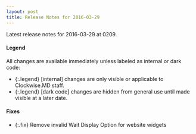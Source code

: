 ```yaml
---
layout: post
title: Release Notes for 2016-03-29
---
```


Latest release notes for 2016-03-29 at 0209.

<div class='legend' markdown='1'>

#### Legend

All changes are available immediately unless labeled as internal or dark code:

- {:.legend} [internal] changes are only visible or applicable to Clockwise.MD staff.
- {:.legend} [dark code] changes are hidden from general use until made visible at a later date.

</div>


<div class='fixes' markdown='1'>

#### Fixes

- {:.fix} Remove invalid Wait Display Option for website widgets

</div>
